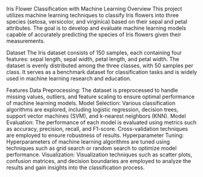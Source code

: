 Iris Flower Classification with Machine Learning
Overview
This project utilizes machine learning techniques to classify Iris flowers into three species (setosa, versicolor, and virginica) based on their sepal and petal attributes. The goal is to develop and evaluate machine learning models capable of accurately predicting the species of Iris flowers given their measurements.

Dataset
The Iris dataset consists of 150 samples, each containing four features: sepal length, sepal width, petal length, and petal width. The dataset is evenly distributed among the three classes, with 50 samples per class. It serves as a benchmark dataset for classification tasks and is widely used in machine learning research and education.

Features
Data Preprocessing: The dataset is preprocessed to handle missing values, outliers, and feature scaling to ensure optimal performance of machine learning models.
Model Selection: Various classification algorithms are explored, including logistic regression, decision trees, support vector machines (SVM), and k-nearest neighbors (KNN).
Model Evaluation: The performance of each model is evaluated using metrics such as accuracy, precision, recall, and F1-score. Cross-validation techniques are employed to ensure robustness of results.
Hyperparameter Tuning: Hyperparameters of machine learning algorithms are tuned using techniques such as grid search or random search to optimize model performance.
Visualization: Visualization techniques such as scatter plots, confusion matrices, and decision boundaries are employed to analyze the results and gain insights into the classification process.
